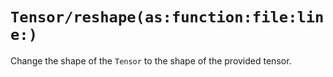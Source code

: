 # ``Tensor/reshape(as:function:file:line:)``

Change the shape of the ``Tensor`` to the shape of the provided tensor.